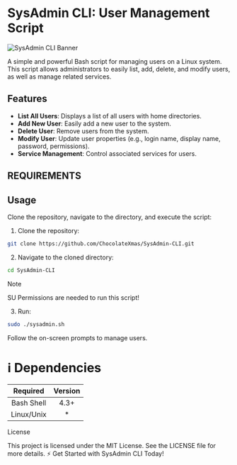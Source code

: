 # SysAdmin CLI: User Management Script

![SysAdmin CLI Banner](https://img.shields.io/badge/SysAdmin%20CLI-User%20Management-blue)

A simple and powerful Bash script for managing users on a Linux system. This script allows administrators to easily list, add, delete, and modify users, as well as manage related services.

## Features

- **List All Users**: Displays a list of all users with home directories.
- **Add New User**: Easily add a new user to the system.
- **Delete User**: Remove users from the system.
- **Modify User**: Update user properties (e.g., login name, display name, password, permissions).
- **Service Management**: Control associated services for users.

## REQUIREMENTS



## Usage

Clone the repository, navigate to the directory, and execute the script:

1. Clone the repository:
```bash
git clone https://github.com/ChocolateXmas/SysAdmin-CLI.git
```
2. Navigate to the cloned directory:
```bash
cd SysAdmin-CLI
```
> [!NOTE]
> SU Permissions are needed to run this script!
3. Run:
```bash
sudo ./sysadmin.sh
```
Follow the on-screen prompts to manage users.

# :information_source: Dependencies

| Required | Version |
| :---: | :---: |
| Bash Shell | 4.3+ |
| Linux/Unix | * |

License

This project is licensed under the MIT License. See the LICENSE file for more details.
⚡ Get Started with SysAdmin CLI Today!